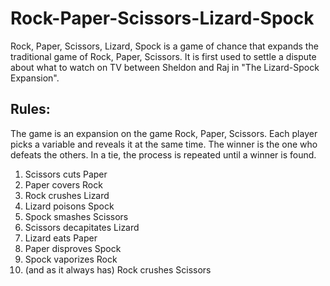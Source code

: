 # Rock-Paper-Scissors-Lizard-Spock
Rock, Paper, Scissors, Lizard, Spock is a game of chance that expands the traditional game of Rock, Paper, Scissors. It is first used to settle a dispute about what to watch on TV between Sheldon and Raj in "The Lizard-Spock Expansion".

## Rules:
The game is an expansion on the game Rock, Paper, Scissors. Each player picks a variable and reveals it at the same time. The winner is the one who defeats the others. In a tie, the process is repeated until a winner is found.

1. Scissors cuts Paper  
2. Paper covers Rock  
3. Rock crushes Lizard  
4. Lizard poisons Spock  
5. Spock smashes Scissors  
6. Scissors decapitates Lizard  
7. Lizard eats Paper  
8. Paper disproves Spock  
9. Spock vaporizes Rock  
10. (and as it always has) Rock crushes Scissors  
